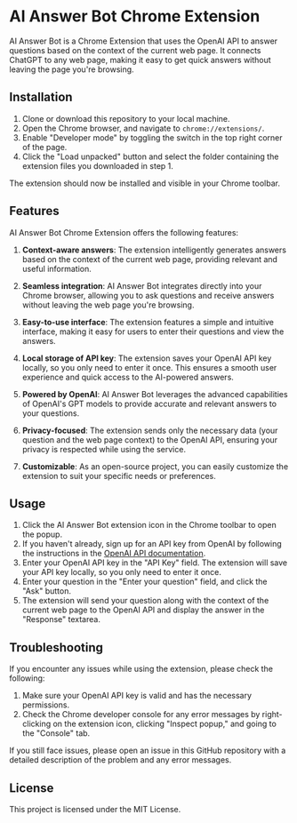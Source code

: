 # AI Answer Bot Chrome Extension

AI Answer Bot is a Chrome Extension that uses the OpenAI API to answer questions based on the context of the current web page. It connects ChatGPT to any web page, making it easy to get quick answers without leaving the page you're browsing.

## Installation

1. Clone or download this repository to your local machine.
2. Open the Chrome browser, and navigate to `chrome://extensions/`.
3. Enable "Developer mode" by toggling the switch in the top right corner of the page.
4. Click the "Load unpacked" button and select the folder containing the extension files you downloaded in step 1.

The extension should now be installed and visible in your Chrome toolbar.

## Features

AI Answer Bot Chrome Extension offers the following features:

1. **Context-aware answers**: The extension intelligently generates answers based on the context of the current web page, providing relevant and useful information.

2. **Seamless integration**: AI Answer Bot integrates directly into your Chrome browser, allowing you to ask questions and receive answers without leaving the web page you're browsing.

3. **Easy-to-use interface**: The extension features a simple and intuitive interface, making it easy for users to enter their questions and view the answers.

4. **Local storage of API key**: The extension saves your OpenAI API key locally, so you only need to enter it once. This ensures a smooth user experience and quick access to the AI-powered answers.

5. **Powered by OpenAI**: AI Answer Bot leverages the advanced capabilities of OpenAI's GPT models to provide accurate and relevant answers to your questions.

6. **Privacy-focused**: The extension sends only the necessary data (your question and the web page context) to the OpenAI API, ensuring your privacy is respected while using the service.

7. **Customizable**: As an open-source project, you can easily customize the extension to suit your specific needs or preferences.

## Usage

1. Click the AI Answer Bot extension icon in the Chrome toolbar to open the popup.
2. If you haven't already, sign up for an API key from OpenAI by following the instructions in the [OpenAI API documentation](https://beta.openai.com/docs/).
3. Enter your OpenAI API key in the "API Key" field. The extension will save your API key locally, so you only need to enter it once.
4. Enter your question in the "Enter your question" field, and click the "Ask" button.
5. The extension will send your question along with the context of the current web page to the OpenAI API and display the answer in the "Response" textarea.

## Troubleshooting

If you encounter any issues while using the extension, please check the following:

1. Make sure your OpenAI API key is valid and has the necessary permissions.
2. Check the Chrome developer console for any error messages by right-clicking on the extension icon, clicking "Inspect popup," and going to the "Console" tab.

If you still face issues, please open an issue in this GitHub repository with a detailed description of the problem and any error messages.

## License

This project is licensed under the MIT License. 